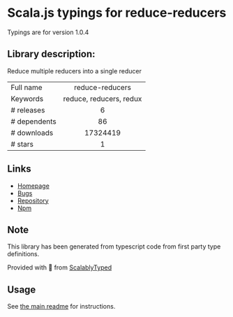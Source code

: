 
# Scala.js typings for reduce-reducers

Typings are for version 1.0.4

## Library description:
Reduce multiple reducers into a single reducer

|                    |                 |
| ------------------ | :-------------: |
| Full name          | reduce-reducers |
| Keywords           | reduce, reducers, redux |
| # releases         | 6 |
| # dependents       | 86 |
| # downloads        | 17324419 |
| # stars            | 1 |

## Links
- [Homepage](https://github.com/redux-utilities/reduce-reducers#readme)
- [Bugs](https://github.com/redux-utilities/reduce-reducers/issues)
- [Repository](https://github.com/redux-utilities/reduce-reducers)
- [Npm](https://www.npmjs.com/package/reduce-reducers)
    


## Note
This library has been generated from typescript code from first party type definitions.

Provided with :purple_heart: from [ScalablyTyped](https://github.com/oyvindberg/ScalablyTyped)

## Usage
See [the main readme](../../readme.md) for instructions.


